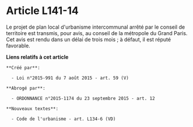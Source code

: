 # Article L141-14

Le projet de plan local d'urbanisme intercommunal arrêté par le conseil de territoire est transmis, pour avis, au conseil de
la métropole du Grand Paris. Cet avis est rendu dans un délai de trois mois ; à défaut, il est réputé favorable.

**Liens relatifs à cet article**

	**Créé par**:

	  - Loi n°2015-991 du 7 août 2015 - art. 59 (V)

	**Abrogé par**:

	  - ORDONNANCE n°2015-1174 du 23 septembre 2015 - art. 12

	**Nouveaux textes**:

	  - Code de l'urbanisme - art. L134-6 (VD)
